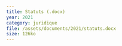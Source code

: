 ```yaml
---
title: Statuts (.docx)
year: 2021
category: juridique
file: /assets/documents/2021/statuts.docx
size: 126ko
---
```

